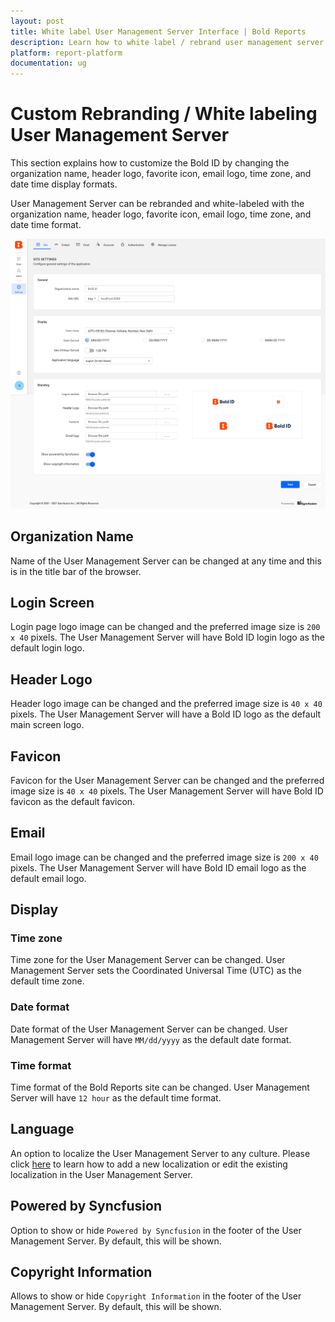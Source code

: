 ```yaml
---
layout: post
title: White label User Management Server Interface | Bold Reports
description: Learn how to white label / rebrand user management server interface by changing organization name, logo, fav icon, email logo, and date time display formats.
platform: report-platform
documentation: ug
---
```


# Custom Rebranding / White labeling User Management Server

This section explains how to customize the Bold ID by changing the organization name, header logo, favorite icon, email logo, time zone, and date time display formats.

User Management Server can be rebranded and white-labeled with the organization name, header logo, favorite icon, email logo, time zone, and date time format.

![Site Settings](/static/assets/on-premise/images/tenant-management/site-management/site-settings-page.png)

## Organization Name
Name of the User Management Server can be changed at any time and this is in the title bar of the browser.

## Login Screen
Login page logo image can be changed and the preferred image size is `200 x 40` pixels. The User Management Server will have Bold ID login logo as the default login logo.

## Header Logo
Header logo image can be changed and the preferred image size is `40 x 40` pixels. The User Management Server will have a Bold ID logo as the default main screen logo.
		
## Favicon
Favicon for the User Management Server can be changed and the preferred image size is `40 x 40` pixels. The User Management Server will have Bold ID favicon as the default favicon.

## Email
Email logo image can be changed and the preferred image size is `200 x 40` pixels. The User Management Server will have Bold ID email logo as the default email logo.
		
## Display

### Time zone
Time zone for the User Management Server can be changed. User Management Server sets the Coordinated Universal Time (UTC) as the default time zone.

### Date format
Date format of the User Management Server can be changed. User Management Server will have `MM/dd/yyyy` as the default date format.

### Time format
Time format of the Bold Reports site can be changed. User Management Server will have `12 hour` as the default time format.

## Language
An option to localize the User Management Server to any culture. Please click [here](./../../../administrator-guide/localization/) to learn how to add a new localization or edit the existing localization in the User Management Server.

## Powered by Syncfusion
Option to show or hide `Powered by Syncfusion` in the footer of the User Management Server. By default, this will be shown.

## Copyright Information
Allows to show or hide `Copyright Information` in the footer of the User Management Server. By default, this will be shown.
